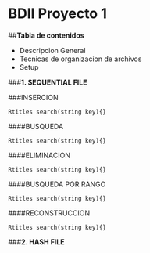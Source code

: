 # **BDII Proyecto 1**


##**Tabla de contenidos**
* Descripcion General
* Tecnicas de organizacion de archivos
* Setup

###**1. SEQUENTIAL FILE**

###INSERCION
```
Rtitles search(string key){}
```


####BUSQUEDA
```
Rtitles search(string key){}
```


####ELIMINACION
```
Rtitles search(string key){}
```

####BUSQUEDA POR RANGO
```
Rtitles search(string key){}
```


####RECONSTRUCCION
```
Rtitles search(string key){}
```


###**2. HASH FILE**

